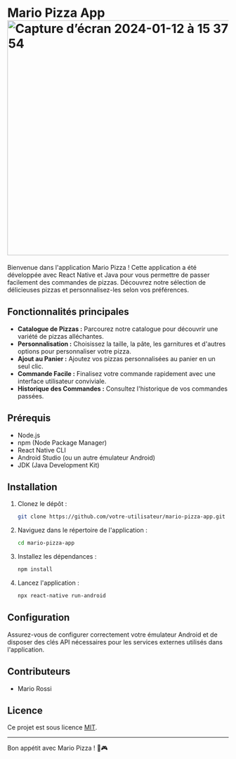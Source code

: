 

# Mario Pizza App<img width="535" alt="Capture d’écran 2024-01-12 à 15 37 54" src="https://github.com/Sondes-Messai/ECF3AppPizzaReactNative-java/assets/95591621/02abfbee-9644-4740-ab46-57392abf5db6">


Bienvenue dans l'application Mario Pizza ! Cette application a été développée avec React Native et Java pour vous permettre de passer facilement des commandes de pizzas. Découvrez notre sélection de délicieuses pizzas et personnalisez-les selon vos préférences.

## Fonctionnalités principales

- **Catalogue de Pizzas :** Parcourez notre catalogue pour découvrir une variété de pizzas alléchantes.
- **Personnalisation :** Choisissez la taille, la pâte, les garnitures et d'autres options pour personnaliser votre pizza.
- **Ajout au Panier :** Ajoutez vos pizzas personnalisées au panier en un seul clic.
- **Commande Facile :** Finalisez votre commande rapidement avec une interface utilisateur conviviale.
- **Historique des Commandes :** Consultez l'historique de vos commandes passées.

## Prérequis

- Node.js
- npm (Node Package Manager)
- React Native CLI
- Android Studio (ou un autre émulateur Android)
- JDK (Java Development Kit)

## Installation

1. Clonez le dépôt :
   ```bash
   git clone https://github.com/votre-utilisateur/mario-pizza-app.git
   ```

2. Naviguez dans le répertoire de l'application :
   ```bash
   cd mario-pizza-app
   ```

3. Installez les dépendances :
   ```bash
   npm install
   ```

4. Lancez l'application :
   ```bash
   npx react-native run-android
   ```

## Configuration

Assurez-vous de configurer correctement votre émulateur Android et de disposer des clés API nécessaires pour les services externes utilisés dans l'application.

## Contributeurs

- Mario Rossi


## Licence

Ce projet est sous licence [MIT](LICENSE).

---
Bon appétit avec Mario Pizza ! 🍕🎮
